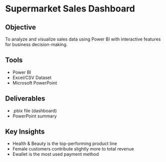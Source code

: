 # Supermarket Sales Dashboard


## Objective
To analyze and visualize sales data using Power BI with interactive features for business decision-making.

## Tools
- Power BI
- Excel/CSV Dataset
- Microsoft PowerPoint

## Deliverables
- .pbix file (dashboard)
- PowerPoint summary
  

## Key Insights
- Health & Beauty is the top-performing product line
- Female customers contribute slightly more to total revenue
- Ewallet is the most used payment method
